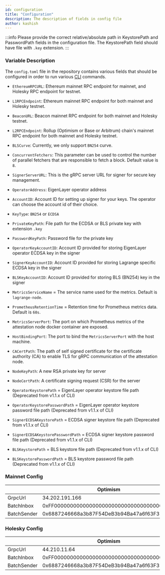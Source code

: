 ```yaml
---
id: configuration
title: "Configuration"
description: The description of fields in config file
author: kashish
---
```


:::info
Please provide the correct relative/absolute path in KeystorePath and PasswordPath fields in the configuration file. The KeystorePath field should have file with `.key` extension.
:::

### Variable Description

The `config.toml` file in the repository contains various fields that should be configured in order to run various [CLI](https://github.com/Lagrange-Labs/lsc-client-cli) commands.

- `EthereumRPCURL`: Ethereum mainnet RPC endpoint for mainnet, and Holesky RPC endpoint for testnet.

- `L1RPCEndpoint`: Ethereum mainnet RPC endpoint for both mainnet and Holesky testnet.

- `BeaconURL`: Beacon mainnet RPC endpoint for both mainnet and Holesky testnet.

- `L2RPCEndpoint`: Rollup (Optimism or Base or Arbitrum) chain's mainnet RPC endpoint for both mainnet and Holesky testnet.

- `BLSCurve`: Currently, we only support `BN254` curve.

- `ConcurrentFetchers`: This parameter can be used to control the number of parallel fetchers that are responsible to fetch a block. Default value is `8`.

- `SignerServerURL`: This is the gRPC server URL for signer for secure key management.

- `OperatorAddress`: EigenLayer operator address

- `AccountID`: Account ID for setting up signer for your keys. The operator can choose the account id of their choice.

- `KeyType`: `BN254` or `ECDSA`

- `PrivateKeyPath`: File path for the ECDSA or BLS private key with extension `.key`

- `PasswordKeyPath`: Password file for the private key

- `OperatorKeyAccountID`: Account ID provided for storing EigenLayer operator ECDSA key in the signer

- `SignerKeyAccountID`: Account ID provided for storing Lagrange specific ECDSA key in the signer

- `BLSKeyAccountID`: Account ID provided for storing BLS (BN254) key in the signer

- `MetricsServiceName` = The service name used for the metrics. Default is `lagrange-node`.

- `PrometheusRetentionTime` = Retention time for Prometheus metrics data. Default is `60s`.

- `MetricsServerPort`: The port on which Prometheus metrics of the attestation node docker container are exposed.

- `HostBindingPort`: The port to bind the `MetricsServerPort` with the host machine.

- `CACertPath`: The path of self signed certificate for the certificate authority (CA) to enable TLS for gRPC communication of the attestation node.

- `NodeKeyPath`: A new RSA private key for server

- `NodeCertPath`: A certificate signing request (CSR) for the server

- `OperatorKeystorePath` = EigenLayer operator keystore file path (Deprecated from v1.1.x of CLI)

- `OperatorKeystorePasswordPath` = EigenLayer operator keystore password file path (Deprecated from v1.1.x of CLI)

- `SignerECDSAKeystorePath` = ECDSA signer keystore file path (Deprecated from v1.1.x of CLI)

- `SignerECDSAKeystorePasswordPath` = ECDSA signer keystore password file path (Deprecated from v1.1.x of CLI)

- `BLSKeystorePath` = BLS keystore file path (Deprecated from v1.1.x of CLI)

- `BLSKeystorePasswordPath` = BLS keystore password file path (Deprecated from v1.1.x of CLI)

### Mainnet Config

|             | Optimism                                   | Base                                       | Arbitrum                                   |
| ----------- | ------------------------------------------ | ------------------------------------------ | ------------------------------------------ |
| GrpcUrl     | 34.202.191.166                             | 34.193.82.90                               | 44.208.119.151                             |
| BatchInbox  | 0xFF00000000000000000000000000000000000010 | 0xFf00000000000000000000000000000000008453 | 0x1c479675ad559DC151F6Ec7ed3FbF8ceE79582B6 |
| BatchSender | 0x6887246668a3b87F54DeB3b94Ba47a6f63F32985 | 0x5050F69a9786F081509234F1a7F4684b5E5b76C9 |                                            |

### Holesky Config

|             | Optimism                                   | Base                                       | Arbitrum                                   |
| ----------- | ------------------------------------------ | ------------------------------------------ | ------------------------------------------ |
| GrpcUrl     | 44.210.11.64                               | 3.209.124.237                              | 18.211.62.223                              |
| BatchInbox  | 0xFF00000000000000000000000000000000000010 | 0xFf00000000000000000000000000000000008453 | 0x1c479675ad559DC151F6Ec7ed3FbF8ceE79582B6 |
| BatchSender | 0x6887246668a3b87F54DeB3b94Ba47a6f63F32985 | 0x5050F69a9786F081509234F1a7F4684b5E5b76C9 |
